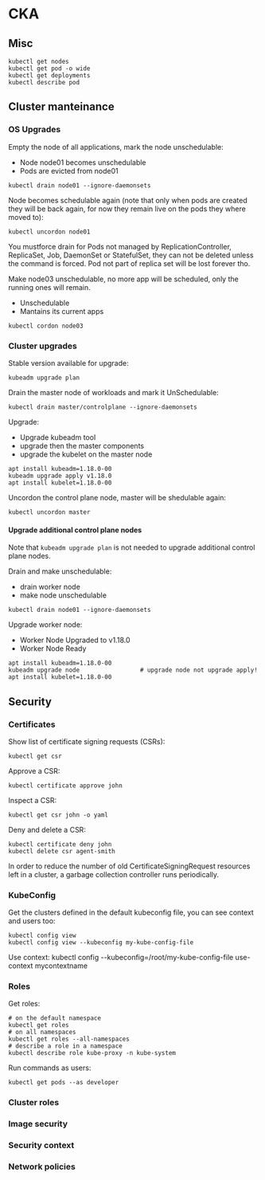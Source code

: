 # CKA

## Misc

```
kubectl get nodes 
kubectl get pod -o wide
kubectl get deployments
kubectl describe pod 
```


## Cluster manteinance

### OS Upgrades
Empty the node of all applications, mark the node unschedulable:
* Node node01 becomes unschedulable
* Pods are evicted from node01
``` 
kubectl drain node01 --ignore-daemonsets
```


Node becomes schedulable again (note that only when pods are created they will be back again, for now they remain live on the pods they where moved to):
```
kubectl uncordon node01
```

You mustforce drain for Pods not managed by ReplicationController, ReplicaSet, Job, DaemonSet or StatefulSet, they can not be deleted unless the command is forced.
Pod not part of replica set will be lost forever tho.

Make node03 unschedulable, no more app will be scheduled, only the running ones will remain.
* Unschedulable
* Mantains its current apps
```
kubectl cordon node03
```

### Cluster upgrades
Stable version available for upgrade:
```
kubeadm upgrade plan
```

Drain the master node of workloads and mark it UnSchedulable:
```
kubectl drain master/controlplane --ignore-daemonsets
```

Upgrade:
* Upgrade kubeadm tool 
* upgrade then the master components
* upgrade the kubelet on the master node
```
apt install kubeadm=1.18.0-00 
kubeadm upgrade apply v1.18.0 
apt install kubelet=1.18.0-00
```
Uncordon the control plane node, master will be shedulable again:
```
kubectl uncordon master
```

#### Upgrade additional control plane nodes

Note that `kubeadm upgrade plan` is not needed to upgrade additional control plane nodes.  

Drain and make unschedulable:
* drain worker node
* make node unschedulable
```
kubectl drain node01 --ignore-daemonsets
```

Upgrade worker node:
* Worker Node Upgraded to v1.18.0
* Worker Node Ready
```
apt install kubeadm=1.18.0-00
kubeadm upgrade node                 # upgrade node not upgrade apply!
apt install kubelet=1.18.0-00
```

## Security

### Certificates
Show list of certificate signing requests (CSRs):
```
kubectl get csr
```

Approve a CSR:
```
kubectl certificate approve john
```

Inspect a CSR:
```
kubectl get csr john -o yaml
```

Deny and delete a CSR:
```
kubectl certificate deny john
kubectl delete csr agent-smith
```

In order to reduce the number of old CertificateSigningRequest resources left in a cluster, a garbage collection controller runs periodically. 

### KubeConfig

Get the clusters defined in the default kubeconfig file, you can see context and users too:
```
kubectl config view
kubectl config view --kubeconfig my-kube-config-file
```

Use context:
kubectl config --kubeconfig=/root/my-kube-config-file use-context mycontextname

### Roles
Get roles:
```
# on the default namespace
kubectl get roles
# on all namespaces
kubectl get roles --all-namespaces
# describe a role in a namespace
kubectl describe role kube-proxy -n kube-system
```

Run commands as users:
```
kubectl get pods --as developer
```

### Cluster roles

### Image security

### Security context

### Network policies
